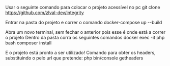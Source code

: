 Usar o seguinte comando para colocar o projeto acessível no pc
  git clone https://github.com/zlval-dev/integrity

Entrar na pasta do projeto e correr o comando
  docker-compose up --build
  
Abra um novo terminal, sem fechar o anterior pois esse é onde está a correr o projeto
Dentro da pasta corra os seguintes comandos
  docker exec -it php bash
  composer install
  
E o projeto está pronto a ser utilizado!
Comando para obter os headers, substituindo o <url> pelo url que pretende:
  php bin/console getheaders <url>
